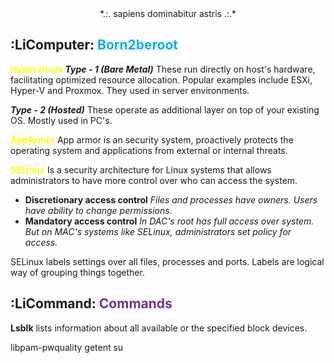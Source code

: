 <center>*.:. sapiens dominabitur astris .:.* </center>



## :LiComputer: <font color="#00b0f0">Born2beroot</font>

<font color="#ffff00"><b>Hypervisors </b></font>
***Type - 1 (Bare Metal)***
These run directly on host's hardware, facilitating optimized resource allocation. Popular examples include ESXi, Hyper-V and Proxmox. They used in server environments. 

***Type - 2 (Hosted)***
These operate as additional layer on top of your existing OS. Mostly used in PC's. 

<font color="#ffff00"><b>AppArmor</b></font>
App armor is an security system, proactively protects the operating system and applications from external or internal threats. 

<font color="#ffff00"><b>SELinux</b></font>
Is a security architecture for Linux systems that allows administrators to have more control over who can access the system. 

- **Discretionary access control** 
	*Files and processes have owners. Users have ability to change permissions.* 
- **Mandatory access control**
	*In DAC's root has full access over system. But on MAC's systems like SELinux, administrators set policy for access.* 


SELinux labels settings over all files, processes and ports. Labels are logical way of grouping things together. 


## **:LiCommand: <font color="#7030a0">Commands</font>** 
**Lsblk** 
	lists information about all available or the specified block  devices.
	
libpam-pwquality 
getent 
su

